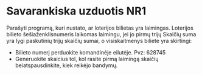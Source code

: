 # Savarankiska uzduotis NR1
Parašyti programą, kuri nustato, ar loterijos bilietas yra laimingas. Loterijos bilieto šešiaženklisnumeris laikomas laimingu, jei jo pirmų trijų Skaičių suma yra lygi paskutinių trijų skaičių sumai, o visiskaitmenys biliete yra skirtingi:
* Bilieto numerį perduokite komandinėje eilutėje. Pvz: 628745
* Generuokite skaicius tol, kol rasite pirmą laimingą skaičių beiatspausdinkite, kiek reikėjo bandymų.

